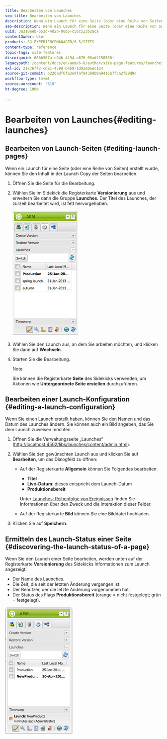 ```yaml
---
title: Bearbeiten von Launches
seo-title: Bearbeiten von Launches
description: Wenn ein Launch für eine Seite (oder eine Reihe von Seiten) erstellt wurde, können Sie den Inhalt in der Launch Copy der Seiten bearbeiten.
seo-description: Wenn ein Launch für eine Seite (oder eine Reihe von Seiten) erstellt wurde, können Sie den Inhalt in der Launch Copy der Seiten bearbeiten.
uuid: 3a310eeb-553d-4d2b-98b5-c5bc523b2aca
contentOwner: User
products: SG_EXPERIENCEMANAGER/6.5/SITES
content-type: reference
topic-tags: site-features
discoiquuid: 666b967a-e94b-4f94-a676-00adf150580f
legacypath: /content/docs/en/aem/6-0/author/site-page-features/launches
exl-id: 21776f42-cd81-459d-b4b9-1d92e0aec164
source-git-commit: b220adf6fa3e9faf94389b9a9416b7fca2f89d9d
workflow-type: tm+mt
source-wordcount: '319'
ht-degree: 100%

---
```


# Bearbeiten von Launches{#editing-launches}

## Bearbeiten von Launch-Seiten {#editing-launch-pages}

Wenn ein Launch für eine Seite (oder eine Reihe von Seiten) erstellt wurde, können Sie den Inhalt in der Launch Copy der Seiten bearbeiten.

1. Öffnen Sie die Seite für die Bearbeitung.
1. Wählen Sie im Sidekick die Registerkarte **Versionierung** aus und erweitern Sie dann die Gruppe **Launches**. Der Titel des Launches, der zurzeit bearbeitet wird, ist fett hervorgehoben.

   ![chlimage_1-13](assets/chlimage_1-13.jpeg)

1. Wählen Sie den Launch aus, an dem Sie arbeiten möchten, und klicken Sie dann auf **Wechseln**.
1. Starten Sie die Bearbeitung.

   >[!NOTE]
   >
   >Sie können die Registerkarte **Seite** des Sidekicks verwenden, um Aktionen wie **Untergeordnete Seite erstellen** durchzuführen. 

## Bearbeiten einer Launch-Konfiguration  {#editing-a-launch-configuration}

Wenn Sie einen Launch erstellt haben, können Sie den Namen und das Datum des Launches ändern. Sie können auch ein Bild angeben, das Sie dem Launch zuweisen möchten.

1. Öffnen Sie die Verwaltungsseite „Launches“ ([http://localhost:4502/libs/launches/content/admin.html](http://localhost:4502/libs/launches/content/admin.html)). 

1. Wählen Sie den gewünschten Launch aus und klicken Sie auf **Bearbeiten**, um das Dialogfeld zu öffnen:

   * Auf der Registerkarte **Allgemein** können Sie Folgendes bearbeiten:

      * **Titel**
      * **Live-Datum**: dieses entspricht dem Launch-Datum 
      * **Produktionsbereit**

      Unter [Launches: Reihenfolge von Ereignissen](/help/sites-authoring/launches.md#launches-the-order-of-events) finden Sie Informationen über den Zweck und die Interaktion dieser Felder.

   * Auf der Registerkarte **Bild** können Sie eine Bilddatei hochladen.


1. Klicken Sie auf **Speichern**.

## Ermitteln des Launch-Status einer Seite  {#discovering-the-launch-status-of-a-page}

Wenn Sie den Launch einer Seite bearbeiten, werden unten auf der Registerkarte **Versionierung** des Sidekicks Informationen zum Launch angezeigt:

* Der Name des Launches.
* Die Zeit, die seit der letzten Änderung vergangen ist.
* Der Benutzer, der die letzte Änderung vorgenommen hat.
* Der Status des Flags **Produktionsbereit** (orange = nicht festgelegt; grün = festgelegt). 

![chlimage_1-186](assets/chlimage_1-186.png)

